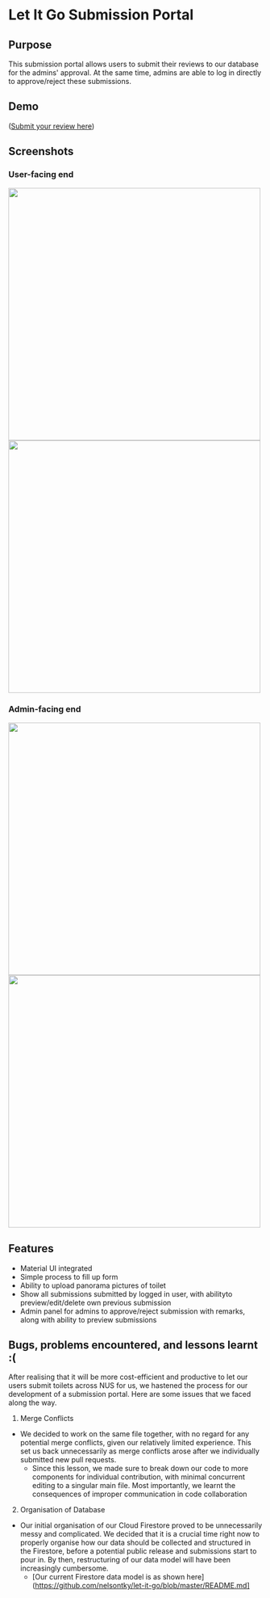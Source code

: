 # Let It Go Submission Portal




## Purpose
This submission portal allows users to submit their reviews to our database for the admins' approval. At the same time, admins are able to log in directly to approve/reject these submissions.


## Demo
([Submit your review here](https://github.com/nelsontky/let-it-go-submission/blob/master/README.md))

## Screenshots
### User-facing end

<img src = "https://imgur.com/Qw6KVIo.png" width = "500"/>
<img src = "https://imgur.com/LUhlmCd.png" width = "500"/>

### Admin-facing end

<img src = "https://imgur.com/RkJeUxQ.png" width = "500"/>
<img src = "https://imgur.com/BEKTDUS.png" width = "500"/>

## Features

* Material UI integrated
* Simple process to fill up form
* Ability to upload panorama pictures of toilet
* Show all submissions submitted by logged in user, with abilityto preview/edit/delete own previous submission
* Admin panel for admins to approve/reject submission with remarks, along with ability to preview submissions


## Bugs, problems encountered, and lessons learnt :(
After realising that it will be more cost-efficient and productive to let our users submit toilets across NUS for us, we hastened the process for our development of a submission portal. Here are some issues that we faced along the way.

1. Merge Conflicts
* We decided to work on the same file together, with no regard for any potential merge conflicts, given our relatively limited experience. This set us back unnecessarily as merge conflicts arose after we individually submitted new pull requests. 
  - Since this lesson, we made sure to break down our code to more components for individual contribution, with minimal concurrent editing to a singular main file. Most importantly, we learnt the consequences of improper communication in code collaboration

2. Organisation of Database 
* Our initial organisation of our Cloud Firestore proved to be unnecessarily messy and complicated. We decided that it is a crucial time right now to properly organise how our data should be collected and structured in the Firestore, before a potential public release and submissions start to pour in. By then, restructuring of our data model will have been increasingly cumbersome. 
  - [Our current Firestore data model is as shown here](https://github.com/nelsontky/let-it-go/blob/master/README.md]




